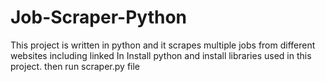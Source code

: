 # Job-Scraper-Python
This project is written in python and it scrapes multiple jobs from different websites including linked In
Install python and install libraries used in this project.
then run scraper.py file
